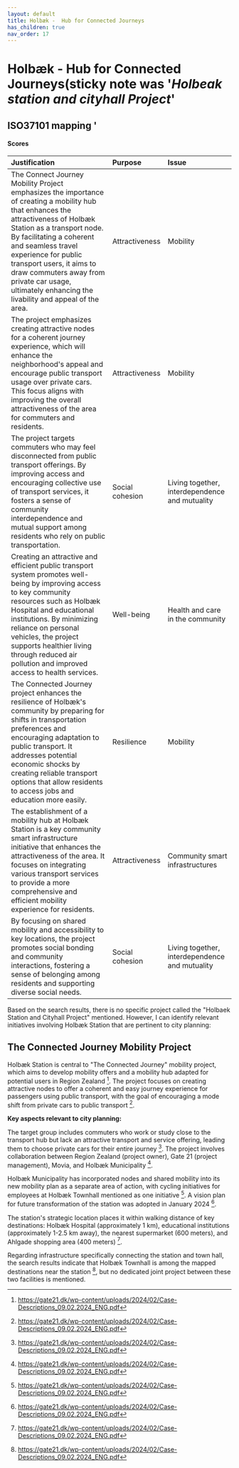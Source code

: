 ```yaml
---
layout: default
title: Holbæk -  Hub for Connected Journeys
has_children: true
nav_order: 17
---
```




# Holbæk -  Hub for Connected Journeys(sticky note was '_Holbeak station and cityhall Project_' 

## ISO37101 mapping '

#### Scores

| Justification                                                                                                                                                                                                                                                                                                                                                              | Purpose         | Issue                                          |
|:---------------------------------------------------------------------------------------------------------------------------------------------------------------------------------------------------------------------------------------------------------------------------------------------------------------------------------------------------------------------------|:----------------|:-----------------------------------------------|
| The Connect Journey Mobility Project emphasizes the importance of creating a mobility hub that enhances the attractiveness of Holbæk Station as a transport node. By facilitating a coherent and seamless travel experience for public transport users, it aims to draw commuters away from private car usage, ultimately enhancing the livability and appeal of the area. | Attractiveness  | Mobility                                       |
| The project emphasizes creating attractive nodes for a coherent journey experience, which will enhance the neighborhood's appeal and encourage public transport usage over private cars. This focus aligns with improving the overall attractiveness of the area for commuters and residents.                                                                              | Attractiveness  | Mobility                                       |
| The project targets commuters who may feel disconnected from public transport offerings. By improving access and encouraging collective use of transport services, it fosters a sense of community interdependence and mutual support among residents who rely on public transportation.                                                                                   | Social cohesion | Living together, interdependence and mutuality |
| Creating an attractive and efficient public transport system promotes well-being by improving access to key community resources such as Holbæk Hospital and educational institutions. By minimizing reliance on personal vehicles, the project supports healthier living through reduced air pollution and improved access to health services.                             | Well-being      | Health and care in the community               |
| The Connected Journey project enhances the resilience of Holbæk's community by preparing for shifts in transportation preferences and encouraging adaptation to public transport. It addresses potential economic shocks by creating reliable transport options that allow residents to access jobs and education more easily.                                             | Resilience      | Mobility                                       |
| The establishment of a mobility hub at Holbæk Station is a key community smart infrastructure initiative that enhances the attractiveness of the area. It focuses on integrating various transport services to provide a more comprehensive and efficient mobility experience for residents.                                                                               | Attractiveness  | Community smart infrastructures                |
| By focusing on shared mobility and accessibility to key locations, the project promotes social bonding and community interactions, fostering a sense of belonging among residents and supporting diverse social needs.                                                                                                                                                     | Social cohesion | Living together, interdependence and mutuality |

Based on the search results, there is no specific project called the "Holbaek Station and Cityhall Project" mentioned. However, I can identify relevant initiatives involving Holbæk Station that are pertinent to city planning:

## The Connected Journey Mobility Project

Holbæk Station is central to "The Connected Journey" mobility project, which aims to develop mobility offers and a mobility hub adapted for potential users in Region Zealand [^1]. The project focuses on creating attractive nodes to offer a coherent and easy journey experience for passengers using public transport, with the goal of encouraging a mode shift from private cars to public transport [^1].

**Key aspects relevant to city planning:**

The target group includes commuters who work or study close to the transport hub but lack an attractive transport and service offering, leading them to choose private cars for their entire journey [^1]. The project involves collaboration between Region Zealand (project owner), Gate 21 (project management), Movia, and Holbæk Municipality [^1].

Holbæk Municipality has incorporated nodes and shared mobility into its new mobility plan as a separate area of action, with cycling initiatives for employees at Holbæk Townhall mentioned as one initiative [^1]. A vision plan for future transformation of the station was adopted in January 2024 [^1].

The station's strategic location places it within walking distance of key destinations: Holbæk Hospital (approximately 1 km), educational institutions (approximately 1-2.5 km away), the nearest supermarket (600 meters), and Ahlgade shopping area (400 meters) [^1].

Regarding infrastructure specifically connecting the station and town hall, the search results indicate that Holbæk Townhall is among the mapped destinations near the station [^1], but no dedicated joint project between these two facilities is mentioned.

[^1]: https://gate21.dk/wp-content/uploads/2024/02/Case-Descriptions_09.02.2024_ENG.pdf